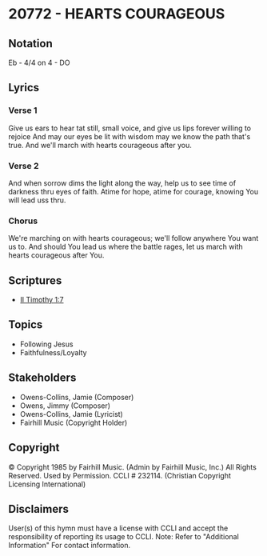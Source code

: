 # 20772 - HEARTS COURAGEOUS

## Notation

Eb - 4/4 on 4 - DO

## Lyrics

### Verse 1

Give us ears to hear tat still, small voice, and give us lips forever willing to rejoice And may our eyes be lit with wisdom may we know the path that's true. And we'll march with hearts courageous after you.

### Verse 2

And when sorrow dims the light along the way, help us to see time of darkness thru eyes of faith. Atime for hope, atime for courage, knowing You will lead uss thru.

### Chorus

We're marching on with hearts courageous; we'll follow anywhere You want us to. And should You lead us where the battle rages, let us march with hearts courageous after You.


## Scriptures

- [II Timothy 1:7](https://www.biblegateway.com/passage/?search=II%20Timothy%201%3A7)

## Topics

- Following Jesus
- Faithfulness/Loyalty

## Stakeholders

- Owens-Collins, Jamie (Composer)
- Owens, Jimmy (Composer)
- Owens-Collins, Jamie (Lyricist)
- Fairhill Music (Copyright Holder)

## Copyright

© Copyright 1985 by Fairhill Music. (Admin by Fairhill Music, Inc.) All Rights Reserved. Used by Permission. CCLI # 232114.
(Christian Copyright Licensing International)

## Disclaimers

User(s) of this hymn must have a license with CCLI and accept the responsibility of reporting its usage to CCLI.
Note: Refer to "Additional Information" For contact information.

